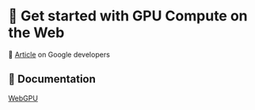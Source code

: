 # :beginner: Get started with GPU Compute on the Web

:link: [Article](https://developers.google.com/web/updates/2019/08/get-started-with-gpu-compute-on-the-web) on Google developers

## :blue_book: Documentation

[WebGPU](https://gpuweb.github.io/gpuweb/)
